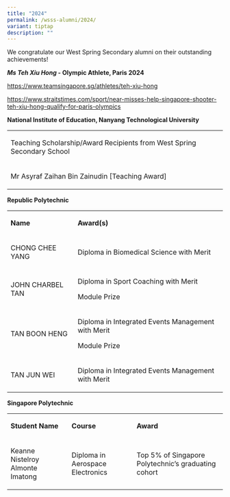 ```yaml
---
title: "2024"
permalink: /wsss-alumni/2024/
variant: tiptap
description: ""
---
```

<p>We congratulate our West Spring Secondary alumni on their outstanding
achievements!</p>
<p><strong><em>Ms Teh Xiu Hong</em> - Olympic Athlete, Paris 2024</strong>
</p>
<p><a href="https://www.teamsingapore.sg/athletes/teh-xiu-hong" rel="noopener noreferrer nofollow" target="_blank">https://www.teamsingapore.sg/athletes/teh-xiu-hong</a>
</p>
<p><a href="https://www.straitstimes.com/sport/near-misses-help-singapore-shooter-teh-xiu-hong-qualify-for-paris-olympics" rel="noopener noreferrer nofollow" target="_blank">https://www.straitstimes.com/sport/near-misses-help-singapore-shooter-teh-xiu-hong-qualify-for-paris-olympics</a>
</p>
<p></p>
<p><strong>National Institute of Education, Nanyang Technological University</strong>
</p>
<table style="minWidth: 25px">
<colgroup>
<col>
</colgroup>
<tbody>
<tr>
<td rowspan="1" colspan="1">
<p>Teaching Scholarship/Award Recipients from West Spring Secondary School</p>
</td>
</tr>
<tr>
<td rowspan="1" colspan="1">
<p>Mr Asyraf Zaihan Bin Zainudin&nbsp;[Teaching Award]</p>
</td>
</tr>
</tbody>
</table>
<p><strong>Republic Polytechnic</strong>
</p>
<table style="minWidth: 50px">
<colgroup>
<col>
<col>
</colgroup>
<tbody>
<tr>
<td rowspan="1" colspan="1">
<p><strong>Name</strong>
</p>
</td>
<td rowspan="1" colspan="1">
<p><strong>Award(s)</strong>
</p>
</td>
</tr>
<tr>
<td rowspan="1" colspan="1">
<p>CHONG CHEE YANG</p>
</td>
<td rowspan="1" colspan="1">
<p>Diploma in Biomedical Science with Merit</p>
</td>
</tr>
<tr>
<td rowspan="1" colspan="1">
<p>JOHN CHARBEL TAN</p>
</td>
<td rowspan="1" colspan="1">
<p>Diploma in Sport Coaching with Merit</p>
<p>Module Prize</p>
</td>
</tr>
<tr>
<td rowspan="1" colspan="1">
<p>TAN BOON HENG</p>
</td>
<td rowspan="1" colspan="1">
<p>Diploma in Integrated Events Management with Merit</p>
<p>Module Prize</p>
</td>
</tr>
<tr>
<td rowspan="1" colspan="1">
<p>TAN JUN WEI</p>
</td>
<td rowspan="1" colspan="1">
<p>Diploma in Integrated Events Management with Merit</p>
</td>
</tr>
</tbody>
</table>
<p><strong>Singapore Polytechnic</strong>
</p>
<table style="minWidth: 75px">
<colgroup>
<col>
<col>
<col>
</colgroup>
<tbody>
<tr>
<td rowspan="1" colspan="1">
<p><strong>Student Name</strong>
</p>
</td>
<td rowspan="1" colspan="1">
<p><strong>Course</strong>
</p>
</td>
<td rowspan="1" colspan="1">
<p><strong>Award</strong>
</p>
</td>
</tr>
<tr>
<td rowspan="1" colspan="1">
<p>Keanne Nistelroy Almonte Imatong</p>
</td>
<td rowspan="1" colspan="1">
<p>Diploma in Aerospace Electronics</p>
</td>
<td rowspan="1" colspan="1">
<p>Top 5% of Singapore Polytechnic’s graduating cohort</p>
</td>
</tr>
</tbody>
</table>
<p></p>
<p></p>